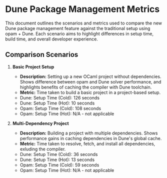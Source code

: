 # Dune Package Management Metrics

This document outlines the scenarios and metrics used to compare the new Dune package management feature against the traditional setup using opam + Dune. Each scenario aims to highlight differences in setup time, build time, and overall developer experience.

## Comparison Scenarios

1. **Basic Project Setup**
   - **Description:** Setting up a new OCaml project without dependencies. Shows difference between opam and Dune solver performance, and highlights benefits of caching the compiler with Dune toolchain.
   - **Metric:** Time taken to build a basic project in a project-based setup.
    - Dune: Setup Time (Cold): 126 seconds
    - Dune: Setup Time (Hot): 10 seconds
    - Opam: Setup Time (Cold): 108 seconds
    - Opam: Setup Time (Hot): N/A - not applicable

2. **Multi-Dependency Project**
   - **Description:** Building a project with multiple dependencies. Shows performance gains in caching dependencies in Dune's global cache.
   - **Metric:** Time taken to resolve, fetch, and install all dependencies, exluding the compiler.
    - Dune: Setup Time (Cold): 36 seconds
    - Dune: Setup Time (Hot): 13 seconds
    - Opam: Setup Time (Cold): 59 seconds
    - Opam: Setup Time (Hot): N/A - not applicable
